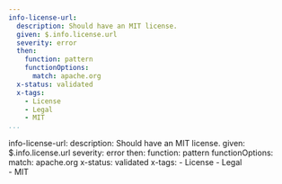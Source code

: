 ```yaml
---
info-license-url:
  description: Should have an MIT license.
  given: $.info.license.url
  severity: error
  then:
    function: pattern
    functionOptions:
      match: apache.org
  x-status: validated
  x-tags:
    - License
    - Legal  
    - MIT   
...
```

info-license-url:
  description: Should have an MIT license.
  given: $.info.license.url
  severity: error
  then:
    function: pattern
    functionOptions:
      match: apache.org
  x-status: validated
  x-tags:
    - License
    - Legal  
    - MIT     